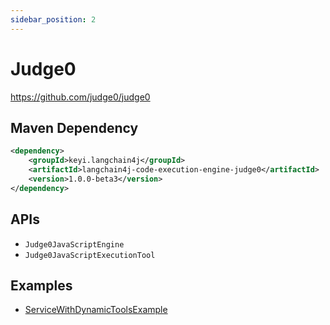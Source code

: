 ```yaml
---
sidebar_position: 2
---
```


# Judge0

https://github.com/judge0/judge0

## Maven Dependency

```xml
<dependency>
    <groupId>keyi.langchain4j</groupId>
    <artifactId>langchain4j-code-execution-engine-judge0</artifactId>
    <version>1.0.0-beta3</version>
</dependency>
```

## APIs

- `Judge0JavaScriptEngine`
- `Judge0JavaScriptExecutionTool`


## Examples

- [ServiceWithDynamicToolsExample](https://github.com/langchain4j/langchain4j-examples/blob/main/other-examples/src/main/java/ServiceWithDynamicToolsExample.java)
